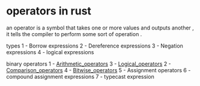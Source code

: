 


# operators in rust


an operator is a symbol that takes one or more values and outputs another , it tells 
the compiler to perform some sort of operation .




types 
  1 - Borrow expressions
  2 - Dereference expressions
  3 - Negation expressions
  4 - logical expressions





binary operators
  1 - [Arithmetic_operators](Arithmetic_operators)
  3 - [Logical_operators](Logical_operators)
  2 - [Comparison_operators](Comparison_operators)
  4 - [Bitwise_operators](Bitwise_operators)
  5 - Assignment operators
  6 - compound assignment expressions
  7 - typecast expression
  




